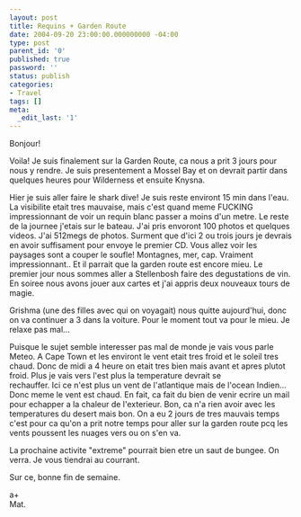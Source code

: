 ```yaml
---
layout: post
title: Requins + Garden Route
date: 2004-09-20 23:00:00.000000000 -04:00
type: post
parent_id: '0'
published: true
password: ''
status: publish
categories:
- Travel
tags: []
meta:
  _edit_last: '1'
---
```

Bonjour!

Voila! Je suis finalement sur la Garden Route, ca nous a prit 3 jours pour nous y rendre. Je suis presentement a Mossel Bay et on devrait partir dans quelques heures pour Wilderness et ensuite Knysna.

<!--more-->

Hier je suis aller faire le shark dive! Je suis reste environt 15 min dans l'eau. La visibilite etait tres mauvaise, mais c'est quand meme FUCKING impressionnant de voir un requin blanc passer a moins d'un metre. Le reste de la journee j'etais sur le bateau. J'ai pris envoront 100 photos et quelques videos. J'ai 512megs de photos. Surment que d'ici 2 ou trois jours je devrais en avoir suffisament pour envoye le premier CD. Vous allez voir les paysages sont a couper le soufle! Montagnes, mer, cap. Vraiment impressionnant.. Et il parrait que la garden route est encore mieu. Le premier jour nous sommes aller a Stellenbosh faire des degustations de vin. En soiree nous avons jouer aux cartes et j'ai appris deux nouveaux tours de magie.

Grishma (une des filles avec qui on voyagait) nous quitte aujourd'hui, donc on va continuer a 3 dans la voiture. Pour le moment tout va pour le mieu. Je relaxe pas mal...

Puisque le sujet semble interesser pas mal de monde je vais vous parle Meteo. A Cape Town et les environt le vent etait tres froid et le soleil tres chaud. Donc de midi a 4 heure on etait tres bien mais avant et apres plutot froid. Plus je vais vers l'est plus la temperature devrait se  
rechauffer. Ici ce n'est plus un vent de l'atlantique mais de l'ocean Indien... Donc meme le vent est chaud. En fait, ca fait du bien de venir ecrire un mail pour echapper a la chaleur de l'exterieur. Bon, ca n'a rien avoir avec les temperatures du desert mais bon. On a eu 2 jours de tres mauvais temps c'est pour ca qu'on a prit notre temps pour aller sur la garden route pcq les vents poussent les nuages vers ou on s'en va.

La prochaine activite "extreme" pourrait bien etre un saut de bungee. On verra. Je vous tiendrai au courrant.

Sur ce, bonne fin de semaine.

a+  
Mat.

